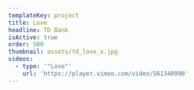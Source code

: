 ```yaml
---
templateKey: project
title: Love
headline: TD Bank
isActive: true
order: 500
thumbnail: assets/td_love_x.jpg
videos:
  - type: '"Love"'
    url: 'https://player.vimeo.com/video/561340990'
---
```


